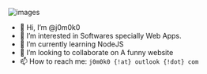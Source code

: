 ![images](https://user-images.githubusercontent.com/93967783/147612772-c380d1c6-698e-4d4c-8fbb-fd5ee6a9e89a.jpeg)


- 👋 Hi, I’m @j0m0k0
- 👀 I’m interested in Softwares specially Web Apps.
- 🌱 I’m currently learning NodeJS
- 💞️ I’m looking to collaborate on A funny website
- 📫 How to reach me: `j0m0k0 {!at} outlook {!dot} com`
<!---
j0m0k0/j0m0k0 is a ✨ special ✨ repository because its `README.md` (this file) appears on your GitHub profile.
You can click the Preview link to take a look at your changes.
--->
